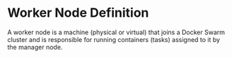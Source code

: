 # Worker Node Definition

A worker node is a machine (physical or virtual) that joins a Docker Swarm cluster and is responsible for running containers (tasks) assigned to it by the manager node.
